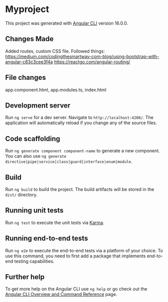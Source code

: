 # Myproject

This project was generated with [Angular CLI](https://github.com/angular/angular-cli) version 16.0.0.

## Changes Made
Added routes, custom CSS file. Followed things:
https://medium.com/codingthesmartway-com-blog/using-bootstrap-with-angular-c83c3cee3f4a
https://reactgo.com/angular-routing/

## File changes
app.component.html, app.modules.ts, index.html

## Development server

Run `ng serve` for a dev server. Navigate to `http://localhost:4200/`. The application will automatically reload if you change any of the source files.

## Code scaffolding

Run `ng generate component component-name` to generate a new component. You can also use `ng generate directive|pipe|service|class|guard|interface|enum|module`.

## Build

Run `ng build` to build the project. The build artifacts will be stored in the `dist/` directory.

## Running unit tests

Run `ng test` to execute the unit tests via [Karma](https://karma-runner.github.io).

## Running end-to-end tests

Run `ng e2e` to execute the end-to-end tests via a platform of your choice. To use this command, you need to first add a package that implements end-to-end testing capabilities.

## Further help

To get more help on the Angular CLI use `ng help` or go check out the [Angular CLI Overview and Command Reference](https://angular.io/cli) page.
